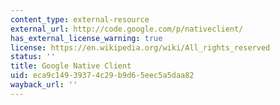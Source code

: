 ```yaml
---
content_type: external-resource
external_url: http://code.google.com/p/nativeclient/
has_external_license_warning: true
license: https://en.wikipedia.org/wiki/All_rights_reserved
status: ''
title: Google Native Client
uid: eca9c149-3937-4c29-b9d6-5eec5a5daa82
wayback_url: ''
---
```

